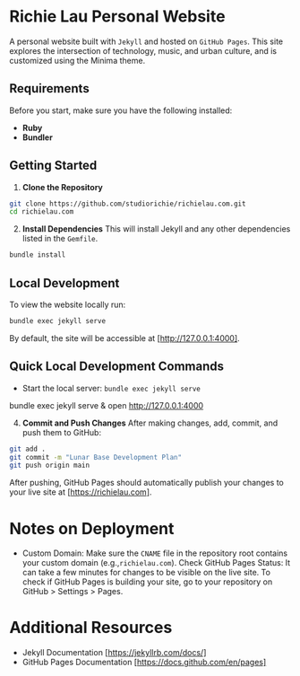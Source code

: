 # Richie Lau Personal Website
A personal website built with `Jekyll` and hosted on `GitHub Pages`. This site explores the intersection of technology, music, and urban culture, and is customized using the Minima theme.

## Requirements
Before you start, make sure you have the following installed:

- **Ruby**
- **Bundler**

## Getting Started
1. **Clone the Repository**
```bash
git clone https://github.com/studiorichie/richielau.com.git
cd richielau.com
```

2. **Install Dependencies**
This will install Jekyll and any other dependencies listed in the `Gemfile`.

```bash
bundle install
```

## Local Development
To view the website locally run:


```bash
bundle exec jekyll serve
```
By default, the site will be accessible at [http://127.0.0.1:4000].

## Quick Local Development Commands
- Start the local server: 
`bundle exec jekyll serve`

bundle exec jekyll serve & open http://127.0.0.1:4000


4. **Commit and Push Changes**
After making changes, add, commit, and push them to GitHub:
```bash
git add .
git commit -m "Lunar Base Development Plan"
git push origin main
```

After pushing, GitHub Pages should automatically publish your changes to your live site at [https://richielau.com].

# Notes on Deployment
- Custom Domain: Make sure the `CNAME` file in the repository root contains your custom domain (e.g.,`richielau.com`).
Check GitHub Pages Status: It can take a few minutes for changes to be visible on the live site. To check if GitHub Pages is building your site, go to your repository on GitHub > Settings > Pages.

# Additional Resources
- Jekyll Documentation [https://jekyllrb.com/docs/]
- GitHub Pages Documentation [https://docs.github.com/en/pages]